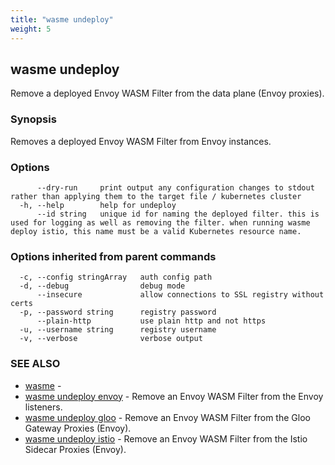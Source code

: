 ```yaml
---
title: "wasme undeploy"
weight: 5
---
```

## wasme undeploy

Remove a deployed Envoy WASM Filter from the data plane (Envoy proxies).

### Synopsis

Removes a deployed Envoy WASM Filter from Envoy instances.



### Options

```
      --dry-run     print output any configuration changes to stdout rather than applying them to the target file / kubernetes cluster
  -h, --help        help for undeploy
      --id string   unique id for naming the deployed filter. this is used for logging as well as removing the filter. when running wasme deploy istio, this name must be a valid Kubernetes resource name.
```

### Options inherited from parent commands

```
  -c, --config stringArray   auth config path
  -d, --debug                debug mode
      --insecure             allow connections to SSL registry without certs
  -p, --password string      registry password
      --plain-http           use plain http and not https
  -u, --username string      registry username
  -v, --verbose              verbose output
```

### SEE ALSO

* [wasme](../wasme)	 - 
* [wasme undeploy envoy](../wasme_undeploy_envoy)	 - Remove an Envoy WASM Filter from the Envoy listeners.
* [wasme undeploy gloo](../wasme_undeploy_gloo)	 - Remove an Envoy WASM Filter from the Gloo Gateway Proxies (Envoy).
* [wasme undeploy istio](../wasme_undeploy_istio)	 - Remove an Envoy WASM Filter from the Istio Sidecar Proxies (Envoy).

